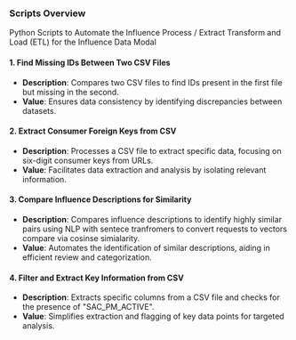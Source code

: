 
### Scripts Overview 
Python Scripts to Automate the Influence Process / Extract Transform and Load (ETL) for the Influence Data Modal


#### 1. Find Missing IDs Between Two CSV Files

- **Description**: Compares two CSV files to find IDs present in the first file but missing in the second.
- **Value**: Ensures data consistency by identifying discrepancies between datasets.

#### 2. Extract Consumer Foreign Keys from CSV

- **Description**: Processes a CSV file to extract specific data, focusing on six-digit consumer keys from URLs.
- **Value**: Facilitates data extraction and analysis by isolating relevant information.

#### 3. Compare Influence Descriptions for Similarity

- **Description**: Compares influence descriptions to identify highly similar pairs using NLP with sentece tranfromers to convert requests to vectors compare via cosinse simialarity.
- **Value**: Automates the identification of similar descriptions, aiding in efficient review and categorization.

#### 4. Filter and Extract Key Information from CSV

- **Description**: Extracts specific columns from a CSV file and checks for the presence of "SAC_PM_ACTIVE".
- **Value**: Simplifies extraction and flagging of key data points for targeted analysis.


